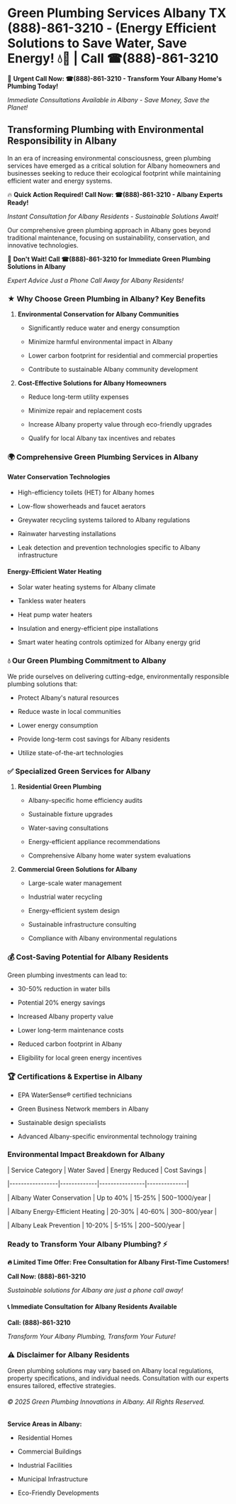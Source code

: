 # Green Plumbing Services Albany TX (888)-861-3210 - (Energy Efficient Solutions to Save Water, Save Energy! 💧🌿 | Call ☎(888)-861-3210

🚨 **Urgent Call Now: ☎(888)-861-3210 - Transform Your Albany Home's Plumbing Today!**
*Immediate Consultations Available in Albany - Save Money, Save the Planet!*

## Transforming Plumbing with Environmental Responsibility in Albany

In an era of increasing environmental consciousness, green plumbing services have emerged as a critical solution for Albany homeowners and businesses seeking to reduce their ecological footprint while maintaining efficient water and energy systems. 

🔥 **Quick Action Required! Call Now: ☎(888)-861-3210 - Albany Experts Ready!**
*Instant Consultation for Albany Residents - Sustainable Solutions Await!*

Our comprehensive green plumbing approach in Albany goes beyond traditional maintenance, focusing on sustainability, conservation, and innovative technologies.

🚨 **Don't Wait! Call ☎(888)-861-3210 for Immediate Green Plumbing Solutions in Albany**
*Expert Advice Just a Phone Call Away for Albany Residents!*

### ★ Why Choose Green Plumbing in Albany? Key Benefits

1. **Environmental Conservation for Albany Communities** 
   - Significantly reduce water and energy consumption
   - Minimize harmful environmental impact in Albany
   - Lower carbon footprint for residential and commercial properties
   - Contribute to sustainable Albany community development

2. **Cost-Effective Solutions for Albany Homeowners** 
   - Reduce long-term utility expenses
   - Minimize repair and replacement costs
   - Increase Albany property value through eco-friendly upgrades
   - Qualify for local Albany tax incentives and rebates

### 🌍 Comprehensive Green Plumbing Services in Albany

#### Water Conservation Technologies
- High-efficiency toilets (HET) for Albany homes
- Low-flow showerheads and faucet aerators
- Greywater recycling systems tailored to Albany regulations
- Rainwater harvesting installations
- Leak detection and prevention technologies specific to Albany infrastructure

#### Energy-Efficient Water Heating
- Solar water heating systems for Albany climate
- Tankless water heaters
- Heat pump water heaters
- Insulation and energy-efficient pipe installations
- Smart water heating controls optimized for Albany energy grid

### 💧 Our Green Plumbing Commitment to Albany

We pride ourselves on delivering cutting-edge, environmentally responsible plumbing solutions that:
- Protect Albany's natural resources
- Reduce waste in local communities
- Lower energy consumption
- Provide long-term cost savings for Albany residents
- Utilize state-of-the-art technologies

### ✅ Specialized Green Services for Albany

1. **Residential Green Plumbing**
   - Albany-specific home efficiency audits
   - Sustainable fixture upgrades
   - Water-saving consultations
   - Energy-efficient appliance recommendations
   - Comprehensive Albany home water system evaluations

2. **Commercial Green Solutions for Albany**
   - Large-scale water management
   - Industrial water recycling
   - Energy-efficient system design
   - Sustainable infrastructure consulting
   - Compliance with Albany environmental regulations

### 💰 Cost-Saving Potential for Albany Residents

Green plumbing investments can lead to:
- 30-50% reduction in water bills
- Potential 20% energy savings
- Increased Albany property value
- Lower long-term maintenance costs
- Reduced carbon footprint in Albany
- Eligibility for local green energy incentives

### 🏆 Certifications & Expertise in Albany

- EPA WaterSense® certified technicians
- Green Business Network members in Albany
- Sustainable design specialists
- Advanced Albany-specific environmental technology training

### Environmental Impact Breakdown for Albany

| Service Category | Water Saved | Energy Reduced | Cost Savings |
|-----------------|-------------|----------------|--------------|
| Albany Water Conservation | Up to 40% | 15-25% | $500-$1000/year |
| Albany Energy-Efficient Heating | 20-30% | 40-60% | $300-$800/year |
| Albany Leak Prevention | 10-20% | 5-15% | $200-$500/year |

### Ready to Transform Your Albany Plumbing? ⚡

**🔥 Limited Time Offer: Free Consultation for Albany First-Time Customers!**

**Call Now: (888)-861-3210**
*Sustainable solutions for Albany are just a phone call away!*

#### 📞 Immediate Consultation for Albany Residents Available

**Call: (888)-861-3210**
*Transform Your Albany Plumbing, Transform Your Future!*

### ⚠️ Disclaimer for Albany Residents

Green plumbing solutions may vary based on Albany local regulations, property specifications, and individual needs. Consultation with our experts ensures tailored, effective strategies.

###### © 2025 Green Plumbing Innovations in Albany. All Rights Reserved.

**Service Areas in Albany:** 
- Residential Homes
- Commercial Buildings
- Industrial Facilities
- Municipal Infrastructure
- Eco-Friendly Developments